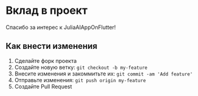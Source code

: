 # Вклад в проект

Спасибо за интерес к JuliaAIAppOnFlutter!

## Как внести изменения

1. Сделайте форк проекта
2. Создайте новую ветку: `git checkout -b my-feature`
3. Внесите изменения и закоммитьте их: `git commit -am 'Add feature'`
4. Отправьте изменения: `git push origin my-feature`
5. Создайте Pull Request
